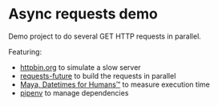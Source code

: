 # Async requests demo

Demo project to do several GET HTTP requests in parallel.

Featuring:

- [httpbin.org](https://httpbin.org/) to simulate a slow server
- [requests-future](https://github.com/ross/requests-futures) to build the requests in parallel
- [Maya, Datetimes for Humans™](https://github.com/kennethreitz/maya) to measure execution time
- [pipenv](https://docs.pipenv.org/) to manage dependencies

